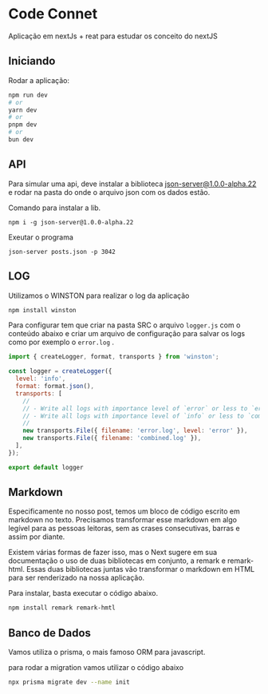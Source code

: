 # Code Connet
Aplicação em nextJs + reat para estudar os conceito do nextJS

## Iniciando

Rodar a aplicação:

```bash
npm run dev
# or
yarn dev
# or
pnpm dev
# or
bun dev
```
## API
Para simular uma api, deve instalar a biblioteca json-server@1.0.0-alpha.22 e rodar na pasta do onde o arquivo json com os dados estão.

Comando para instalar a lib.
```bah
npm i -g json-server@1.0.0-alpha.22
```

Exeutar o programa
```bah
json-server posts.json -p 3042
```

## LOG
Utilizamos o WINSTON para realizar o log da aplicação 
```bash
npm install winston
```

Para configurar tem que criar na pasta SRC o arquivo ```logger.js``` com o conteúdo abaixo e criar um arquivo de configuração para salvar os logs como por exemplo o ```error.log``` . 


```javascript
import { createLogger, format, transports } from 'winston';

const logger = createLogger({
  level: 'info',
  format: format.json(),
  transports: [
    //
    // - Write all logs with importance level of `error` or less to `error.log`
    // - Write all logs with importance level of `info` or less to `combined.log`
    //
    new transports.File({ filename: 'error.log', level: 'error' }),
    new transports.File({ filename: 'combined.log' }),
  ],
});

export default logger
```

## Markdown

Especificamente no nosso post, temos um bloco de código escrito em markdown no texto. Precisamos transformar esse markdown em algo legível para as pessoas leitoras, sem as crases consecutivas, barras e assim por diante.

Existem várias formas de fazer isso, mas o Next sugere em sua documentação o uso de duas bibliotecas em conjunto, a remark e remark-html. Essas duas bibliotecas juntas vão transformar o markdown em HTML para ser renderizado na nossa aplicação.

Para instalar, basta executar o código abaixo.

```bash
npm install remark remark-hmtl
```
## Banco de Dados

Vamos utiliza o prisma, o mais famoso ORM para javascript.

para rodar a migration vamos utilizar o código abaixo

```bash
npx prisma migrate dev --name init
```
